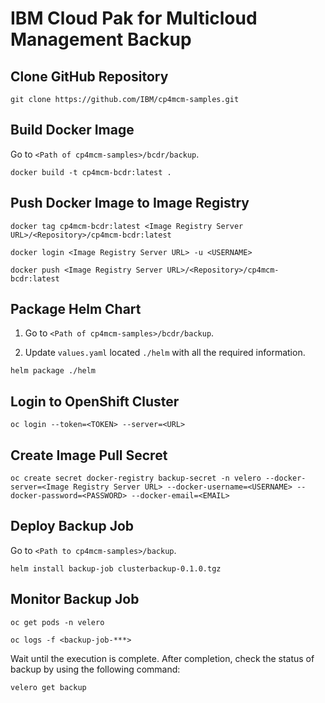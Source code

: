 # IBM Cloud Pak for Multicloud Management Backup

## Clone GitHub Repository

```
git clone https://github.com/IBM/cp4mcm-samples.git
```

## Build Docker Image

Go to `<Path of cp4mcm-samples>/bcdr/backup`.

```
docker build -t cp4mcm-bcdr:latest .
```

## Push Docker Image to Image Registry

```
docker tag cp4mcm-bcdr:latest <Image Registry Server URL>/<Repository>/cp4mcm-bcdr:latest
```

```
docker login <Image Registry Server URL> -u <USERNAME>
```

```
docker push <Image Registry Server URL>/<Repository>/cp4mcm-bcdr:latest
```

## Package Helm Chart


1. Go to `<Path of cp4mcm-samples>/bcdr/backup`.

2. Update `values.yaml` located `./helm` with all the required information.

```
helm package ./helm
```

## Login to OpenShift Cluster

```
oc login --token=<TOKEN> --server=<URL>
```

## Create Image Pull Secret

```
oc create secret docker-registry backup-secret -n velero --docker-server=<Image Registry Server URL> --docker-username=<USERNAME> --docker-password=<PASSWORD> --docker-email=<EMAIL>
```

## Deploy Backup Job


Go to `<Path to cp4mcm-samples>/backup`.

```
helm install backup-job clusterbackup-0.1.0.tgz
```

## Monitor Backup Job

```
oc get pods -n velero
```

```
oc logs -f <backup-job-***>
```

Wait until the execution is complete. After completion, check the status of backup by using the following command:

```
velero get backup
```